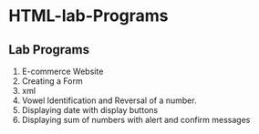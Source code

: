 # HTML-lab-Programs
## Lab Programs
1. E-commerce Website
2. Creating a Form
3. xml
4. Vowel Identification and Reversal of a number.
5. Displaying date with display buttons
6. Displaying sum of numbers with alert and confirm messages
